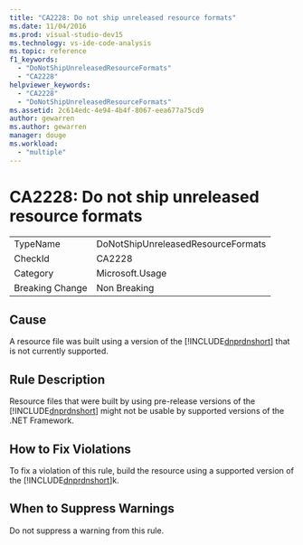 ```yaml
---
title: "CA2228: Do not ship unreleased resource formats"
ms.date: 11/04/2016
ms.prod: visual-studio-dev15
ms.technology: vs-ide-code-analysis
ms.topic: reference
f1_keywords:
  - "DoNotShipUnreleasedResourceFormats"
  - "CA2228"
helpviewer_keywords:
  - "CA2228"
  - "DoNotShipUnreleasedResourceFormats"
ms.assetid: 2c614edc-4e94-4b4f-8067-eea677a75cd9
author: gewarren
ms.author: gewarren
manager: douge
ms.workload:
  - "multiple"
---
```

# CA2228: Do not ship unreleased resource formats
|||
|-|-|
|TypeName|DoNotShipUnreleasedResourceFormats|
|CheckId|CA2228|
|Category|Microsoft.Usage|
|Breaking Change|Non Breaking|

## Cause
 A resource file was built using a version of the [!INCLUDE[dnprdnshort](../code-quality/includes/dnprdnshort_md.md)] that is not currently supported.

## Rule Description
 Resource files that were built by using pre-release versions of the [!INCLUDE[dnprdnshort](../code-quality/includes/dnprdnshort_md.md)] might not be usable by supported versions of the .NET Framework.

## How to Fix Violations
 To fix a violation of this rule, build the resource using a supported version of the [!INCLUDE[dnprdnshort](../code-quality/includes/dnprdnshort_md.md)]k.

## When to Suppress Warnings
 Do not suppress a warning from this rule.